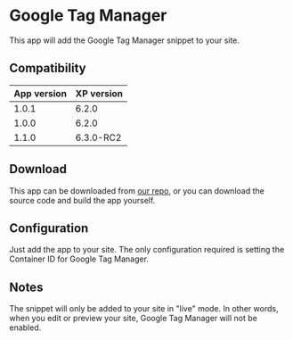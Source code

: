 # Google Tag Manager

This app will add the Google Tag Manager snippet to your site.

## Compatibility

| App version        | XP version |
| ------------- | ------------- |
| 1.0.1 | 6.2.0 |
| 1.0.0 | 6.2.0 |
| 1.1.0 | 6.3.0-RC2 |

## Download

This app can be downloaded from [our repo](http://repo.enonic.com/public/com/enonic/app/google.tagmanager/), or you can download the source code and build the app yourself.

## Configuration

Just add the app to your site. The only configuration required is setting the Container ID for Google Tag Manager.

## Notes

The snippet will only be added to your site in "live" mode. In other words, when you edit or preview your site, Google Tag Manager will not be enabled.